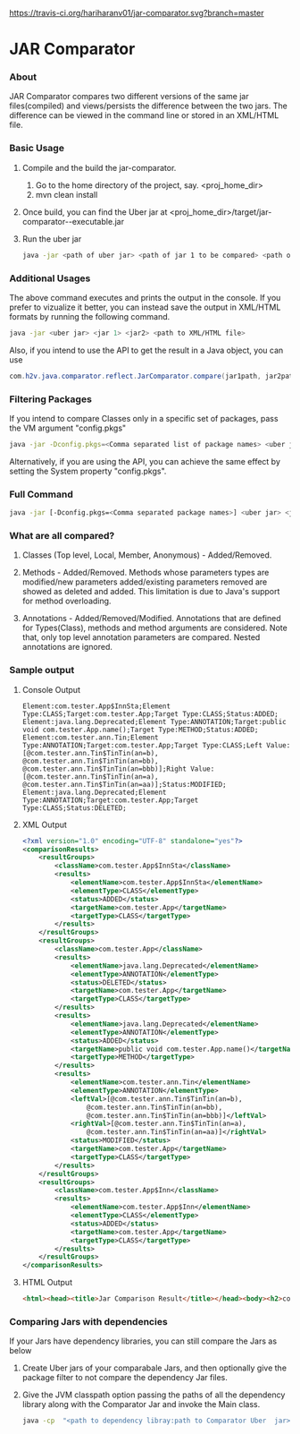 https://travis-ci.org/hariharanv01/jar-comparator.svg?branch=master

# JAR Comparator

### About
JAR Comparator compares two different versions of the same jar files(compiled) and views/persists the difference between the two jars. The difference can be viewed in the command line or stored in an XML/HTML file.
 
### Basic Usage
1. Compile and the build the jar-comparator.
    1. Go to the home directory of the project, say. <proj_home_dir>
    2. mvn clean install
2. Once build, you can find the Uber jar at <proj_home_dir>/target/jar-comparator-<version>-executable.jar
3. Run the uber jar

    ```sh
    java -jar <path of uber jar> <path of jar 1 to be compared> <path of jar 2 to be compared>
    ```

### Additional Usages
The above command executes and prints the output in the console. If you prefer to vizualize it better, you can instead save the output in XML/HTML formats by running the following command.


```sh
java -jar <uber jar> <jar 1> <jar2> <path to XML/HTML file>
```

Also, if you intend to use the API to get the result in a Java object, you can use

```java
com.h2v.java.comparator.reflect.JarComparator.compare(jar1path, jar2path)
```

### Filtering Packages
If you intend to compare Classes only in a specific set of packages, pass the VM argument "config.pkgs"

```sh
java -jar -Dconfig.pkgs=<Comma separated list of package names> <uber jar> <jar 1> <jar2> [path to XML/HTML file]
```

Alternatively, if you are using the API, you can achieve the same effect by setting the System property "config.pkgs".

### Full Command
```bash
java -jar [-Dconfig.pkgs=<Comma separated package names>] <uber jar> <jar 1> <jar2> [path to XML/HTML file]
```

### What are all compared?
1. Classes (Top level, Local, Member, Anonymous) - Added/Removed.

2. Methods - Added/Removed. Methods whose parameters types are modified/new parameters added/existing parameters removed are showed as deleted and added. This limitation is due to Java's support for method overloading.

3. Annotations - Added/Removed/Modified. Annotations that are defined for Types(Class), methods and method arguments are considered. Note that, only top level annotation parameters are compared. Nested annotations are ignored.
 
### Sample output
1. Console Output

    ```text
    Element:com.tester.App$InnSta;Element Type:CLASS;Target:com.tester.App;Target Type:CLASS;Status:ADDED;
    Element:java.lang.Deprecated;Element Type:ANNOTATION;Target:public void com.tester.App.name();Target Type:METHOD;Status:ADDED;
    Element:com.tester.ann.Tin;Element Type:ANNOTATION;Target:com.tester.App;Target Type:CLASS;Left Value:[@com.tester.ann.Tin$TinTin(an=b), @com.tester.ann.Tin$TinTin(an=bb), @com.tester.ann.Tin$TinTin(an=bbb)];Right Value:[@com.tester.ann.Tin$TinTin(an=a), @com.tester.ann.Tin$TinTin(an=aa)];Status:MODIFIED;
    Element:java.lang.Deprecated;Element Type:ANNOTATION;Target:com.tester.App;Target Type:CLASS;Status:DELETED;
    ```

2. XML Output

    ```xml
    <?xml version="1.0" encoding="UTF-8" standalone="yes"?>
    <comparisonResults>
    	<resultGroups>
    		<className>com.tester.App$InnSta</className>
    		<results>
    			<elementName>com.tester.App$InnSta</elementName>
    			<elementType>CLASS</elementType>
    			<status>ADDED</status>
    			<targetName>com.tester.App</targetName>
    			<targetType>CLASS</targetType>
    		</results>
    	</resultGroups>
    	<resultGroups>
    		<className>com.tester.App</className>
    		<results>
    			<elementName>java.lang.Deprecated</elementName>
    			<elementType>ANNOTATION</elementType>
    			<status>DELETED</status>
    			<targetName>com.tester.App</targetName>
    			<targetType>CLASS</targetType>
    		</results>
    		<results>
    			<elementName>java.lang.Deprecated</elementName>
    			<elementType>ANNOTATION</elementType>
    			<status>ADDED</status>
    			<targetName>public void com.tester.App.name()</targetName>
    			<targetType>METHOD</targetType>
    		</results>
    		<results>
    			<elementName>com.tester.ann.Tin</elementName>
    			<elementType>ANNOTATION</elementType>
    			<leftVal>[@com.tester.ann.Tin$TinTin(an=b),
    				@com.tester.ann.Tin$TinTin(an=bb),
    				@com.tester.ann.Tin$TinTin(an=bbb)]</leftVal>
    			<rightVal>[@com.tester.ann.Tin$TinTin(an=a),
    				@com.tester.ann.Tin$TinTin(an=aa)]</rightVal>
    			<status>MODIFIED</status>
    			<targetName>com.tester.App</targetName>
    			<targetType>CLASS</targetType>
    		</results>
    	</resultGroups>
    	<resultGroups>
    		<className>com.tester.App$Inn</className>
    		<results>
    			<elementName>com.tester.App$Inn</elementName>
    			<elementType>CLASS</elementType>
    			<status>ADDED</status>
    			<targetName>com.tester.App</targetName>
    			<targetType>CLASS</targetType>
    		</results>
    	</resultGroups>
    </comparisonResults>    
    ```

3. HTML Output

    ```html
    <html><head><title>Jar Comparison Result</title></head><body><h2>com.tester.App</h2><table border=1><tr><th>Target</th><th>Target type</th><th>Element</th><th>Element type</th><th>Left Value</th><th>Right Value</th><th>Status</th></tr><tr><td>public void com.tester.App.name()</td><td>METHOD</td><td>java.lang.Deprecated</td><td>ANNOTATION</td><td>'NA'</td><td>'NA'</td><td>ADDED</td></tr><tr><td>com.tester.App</td><td>CLASS</td><td>java.lang.Deprecated</td><td>ANNOTATION</td><td>'NA'</td><td>'NA'</td><td>DELETED</td></tr><tr><td>com.tester.App</td><td>CLASS</td><td>com.tester.ann.Tin</td><td>ANNOTATION</td><td>[@com.tester.ann.Tin$TinTin(an=b), @com.tester.ann.Tin$TinTin(an=bb), @com.tester.ann.Tin$TinTin(an=bbb)]</td><td>[@com.tester.ann.Tin$TinTin(an=a), @com.tester.ann.Tin$TinTin(an=aa)]</td><td>MODIFIED</td></tr></table><h2>com.tester.App$Inn</h2><table border=1><tr><th>Target</th><th>Target type</th><th>Element</th><th>Element type</th><th>Left Value</th><th>Right Value</th><th>Status</th></tr><tr><td>com.tester.App</td><td>CLASS</td><td>com.tester.App$Inn</td><td>CLASS</td><td>'NA'</td><td>'NA'</td><td>ADDED</td></tr></table><h2>com.tester.App$1</h2><table border=1><tr><th>Target</th><th>Target type</th><th>Element</th><th>Element type</th><th>Left Value</th><th>Right Value</th><th>Status</th></tr><tr><td>public void com.tester.App.name()</td><td>METHOD</td><td>com.tester.App$1</td><td>CLASS</td><td>'NA'</td><td>'NA'</td><td>ADDED</td></tr></table><h2>com.tester.App$InnSta</h2><table border=1><tr><th>Target</th><th>Target type</th><th>Element</th><th>Element type</th><th>Left Value</th><th>Right Value</th><th>Status</th></tr><tr><td>com.tester.App</td><td>CLASS</td><td>com.tester.App$InnSta</td><td>CLASS</td><td>'NA'</td><td>'NA'</td><td>ADDED</td></tr></table></body></html>
    ```


### Comparing Jars with dependencies

If your Jars have dependency libraries, you can still compare the Jars as below

1. Create Uber jars of your comparabale Jars, and then optionally give the package filter to not compare the dependency Jar files. 

2. Give the JVM classpath option passing the paths of all the dependency library along with the Comparator Jar and invoke the Main class.

    ```sh
    java -cp  "<path to dependency libray:path to Comparator Uber  jar>" [-Dconfig.pkgs=<Comma separated package names>] com.h2v.java.comparator.reflect.JarComparator <path to Jar 1> <path to Jar 2> [path to XML/HTML file]
    ```

